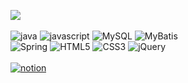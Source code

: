<img src="https://github.com/yyyxon/Wecloset/assets/130555434/2436ae2d-e642-4989-aa05-e87e6b49f43b"><br><br>
![java](https://img.shields.io/badge/Java-ED8B00?style=for-the-badge&logo=openjdk&logoColor=white)
![javascript](https://img.shields.io/badge/JavaScript-F7DF1E?style=for-the-badge&logo=JavaScript&logoColor=white)
![MySQL](https://img.shields.io/badge/MySQL-00000F?style=for-the-badge&logo=mysql&logoColor=white)
![MyBatis](https://img.shields.io/badge/MyBatis-FF0000?style=for-the-badge&logo=mybatis&logoColor=white) <br>
![Spring](https://img.shields.io/badge/Spring-6DB33F?style=for-the-badge&logo=spring&logoColor=white)
![HTML5](https://img.shields.io/badge/HTML5-E34F26?style=for-the-badge&logo=html5&logoColor=white)
![CSS3](https://img.shields.io/badge/CSS3-1572B6?style=for-the-badge&logo=css3&logoColor=white)
![jQuery](https://img.shields.io/badge/jQuery-0769AD?style=for-the-badge&logo=jquery&logoColor=white)<br><br>
<a href="https://yyyxon.notion.site/WE-CLOSET-d8fca9fe4ef9465bb9467070ef7edab7?pvs=4">
![notion](https://img.shields.io/badge/프로젝트상세-000000?style=for-the-badge&logo=notion&logoColor=white)
</a>
